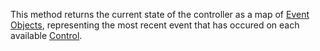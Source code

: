 This method returns the current state of the controller as a map of [Event Objects](#event-object), representing the most recent event that has occured on each available [Control](#control-field).
